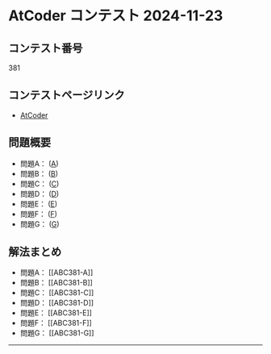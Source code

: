 # AtCoder コンテスト 2024-11-23

## コンテスト番号

381

## コンテストページリンク
- [AtCoder ](https://atcoder.jp/contests/abc381)

## 問題概要
- 問題A： ([A](https://atcoder.jp/contests/abc381/tasks/abc381_a))
- 問題B： ([B](https://atcoder.jp/contests/abc381/tasks/abc381_b))
- 問題C： ([C](https://atcoder.jp/contests/abc381/tasks/abc381_c))
- 問題D： ([D](https://atcoder.jp/contests/abc381/tasks/abc381_d))
- 問題E： ([E](https://atcoder.jp/contests/abc381/tasks/abc381_e))
- 問題F： ([F](https://atcoder.jp/contests/abc381/tasks/abc381_f))
- 問題G： ([G](https://atcoder.jp/contests/abc381/tasks/abc381_f))

## 解法まとめ
- 問題A： [[ABC381-A]]
- 問題B： [[ABC381-B]]
- 問題C： [[ABC381-C]]
- 問題D： [[ABC381-D]]
- 問題E： [[ABC381-E]]
- 問題F： [[ABC381-F]]
- 問題G： [[ABC381-G]]


---

